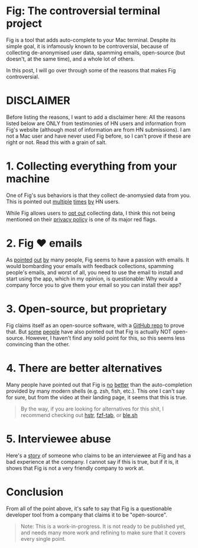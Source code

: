 # Fig: The controversial terminal project
Fig is a tool that adds auto-complete to your Mac terminal. Despite its simple goal, it is infamously known to be controversial, because of collecting de-anonymised user data, spamming emails, open-source (but doesn't, at the same time), and a whole lot of others.

In this post, I will go over through some of the reasons that makes Fig controversial.

# DISCLAIMER
Before listing the reasons, I want to add a disclaimer here:
All the reasons listed below are ONLY from testimonies of HN users and information from Fig's website (although most of information are from HN submissions). I am not a Mac user and have never used Fig before, so I can't prove if these are right or not. Read this with a grain of salt.

# 1. Collecting everything from your machine
One of Fig's sus behaviors is that they collect de-anomysied data from you. This is pointed out [multiple](https://news.ycombinator.com/item?id=27278920) [times](https://news.ycombinator.com/item?id=31223438) [by](https://news.ycombinator.com/item?id=27283040) HN users.

While Fig allows users to [opt out](https://news.ycombinator.com/item?id=27277856) collecting data, I think this not being mentioned on their [privacy policy](https://fig.io/privacy) is one of its major red flags.

# 2. Fig ❤️ emails
As [pointed](https://news.ycombinator.com/item?id=27278920) [out](https://news.ycombinator.com/item?id=31223921) [by](https://news.ycombinator.com/item?id=31223438) many people, Fig seems to have a passion with emails. It would bombarding your emails with feedback collections, spamming people's emails, and worst of all, you need to use the email to install and start using the app, which in my opinion, is questionable: Why would a company force you to give them your email so you can install their app?

# 3. Open-source, but proprietary
Fig claims itself as an open-source software, with a [GitHub repo](https://github.com/withfig/autocomplete) to prove that. But [some](https://news.ycombinator.com/item?id=31223921) [people](https://news.ycombinator.com/item?id=31223048) have also pointed out that Fig is actually NOT open-source. However, I haven't find any solid point for this, so this seems less convincing than the other.

# 4. There are better alternatives
Many people have pointed out that Fig is [no](https://news.ycombinator.com/item?id=31223118) [better](https://news.ycombinator.com/item?id=31223452) than the auto-completion provided by many modern shells (e.g. zsh, fish, etc.). This one I can't say for sure, but from the video at their landing page, it seems that this is true.

> By the way, if you are looking for alternatives for this shit, I recommend checking out [hstr](https://github.com/dvorka/hstr), [fzf-tab](https://github.com/Aloxaf/fzf-tab), or [ble.sh](https://github.com/akinomyoga/ble.sh)

# 5. Interviewee abuse
Here's a [story](https://news.ycombinator.com/item?id=31223129) of someone who claims to be an interviewee at Fig and has a bad experience at the company. I cannot say if this is true, but if it is, it shows that Fig is not a very friendly company to work at.

# Conclusion
From all of the point above, it's safe to say that Fig is a questionable developer tool from a company that claims it to be "open-source".

> Note: This is a work-in-progress. It is not ready to be published yet, and needs many more work and refining to make sure that it covers every single point.